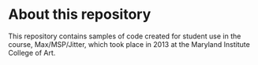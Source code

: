 # About this repository
This repository contains samples of code created for student use in the course, Max/MSP/Jitter, which took place in 2013 at the Maryland Institute College of Art. 
